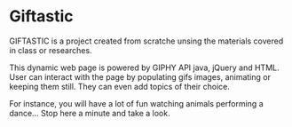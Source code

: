 # Giftastic

GIFTASTIC is a project created from scratche unsing the materials 
covered in class or researches.

This dynamic web page is powered by GIPHY API java, jQuery and HTML. 
User can interact with the page by populating gifs images, animating 
or keeping them still. They can even add topics of their choice.

For instance, you will have a lot of fun watching animals performing a dance...
Stop here a minute and take a look.


 

